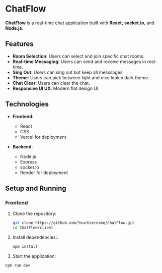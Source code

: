 # ChatFlow

**ChatFlow** is a real-time chat application built with **React**, **socket.io**, and **Node.js**. 

## Features

- **Room Selection**: Users can select and join specific chat rooms.
- **Real-time Messaging**: Users can send and receive messages in real-time.
- **Sing Out**: Users can sing out but keep all messsages.
- **Theme**: Users can pick between light and nice lookin dark theme.
- **Chat Clear**: Users can clear the chat.
- **Responsive UI UX**: Modern flat design UI

## Technologies

- **Frontend**: 
  - React
  - CSS
  - Vercel for deployment

- **Backend**:
  - Node.js
  - Express
  - socket.io
  - Render for deployment

## Setup and Running

### Frontend

1. Clone the repository:
   ```bash
   git clone https://github.com/YourUsername/ChatFlow.git
   cd ChatFlow/client
2. Install dependencies::
   ```bash
   npm install
   
3. Start the application:
  ```bash
npm run dev
